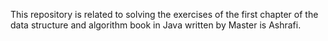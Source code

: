 This repository is related to solving the exercises of the first chapter of the data structure and algorithm book in Java written by
 Master is Ashrafi.
